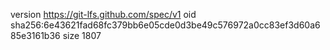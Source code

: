 version https://git-lfs.github.com/spec/v1
oid sha256:6e43621fad68fc379bb6e05cde0d3be49c576972a0cc83ef3d60a685e3161b36
size 1807
